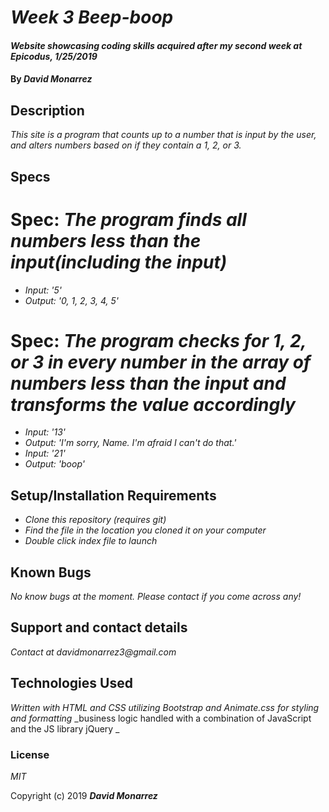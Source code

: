 # _Week 3 Beep-boop_

#### _Website showcasing coding skills acquired after my second week at Epicodus, 1/25/2019_

#### By _**David Monarrez**_

## Description

_This site is a program that counts up to a number that is input by the user, and alters numbers based on if they contain a 1, 2, or 3._

## Specs

# Spec: _The program finds all numbers less than the input(including the input)_
* _Input: '5'_
* _Output: '0, 1, 2, 3, 4, 5'_

# Spec: _The program checks for 1, 2, or 3 in every number in the array of numbers less than the input and transforms the value accordingly_
* _Input: '13'_
* _Output: 'I'm sorry, Name. I'm afraid I can't do that.'_
* _Input: '21'_
* _Output: 'boop'_



## Setup/Installation Requirements

* _Clone this repository (requires git)_
* _Find the file in the location you cloned it on your computer_
* _Double click index file to launch_

## Known Bugs

_No know bugs at the moment. Please contact if you come across any!_

## Support and contact details

_Contact at davidmonarrez3@gmail.com_

## Technologies Used

_Written with HTML and CSS utilizing Bootstrap and Animate.css for styling and formatting_
_business logic handled with a combination of JavaScript and the JS library jQuery _

### License

*MIT*

Copyright (c) 2019 **_David Monarrez_**
